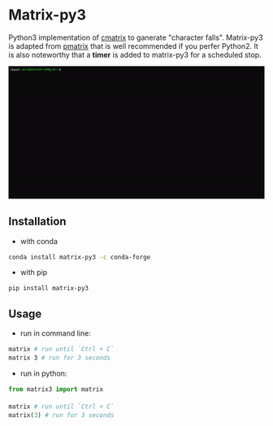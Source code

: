 # Matrix-py3

Python3 implementation of [cmatrix](https://github.com/abishekvashok/cmatrix) to ganerate "character falls". 
Matrix-py3 is adapted from [pmatrix](https://github.com/joechrisellis/pmatrix) that is well recommended if you perfer Python2.
It is also noteworthy that a **timer** is added to matrix-py3 for a scheduled stop.

![screenshot](src/matrix.gif)

## Installation

+ with conda

```bash
conda install matrix-py3 -c conda-forge
```

+ with pip

```bash
pip install matrix-py3
```

## Usage

+ run in command line:

```bash
matrix # run until `Ctrl + C`
matrix 3 # run for 3 seconds
```
+ run in python:

```python
from matrix3 import matrix

matrix # run until `Ctrl + C`
matrix(3) # run for 3 seconds
```
